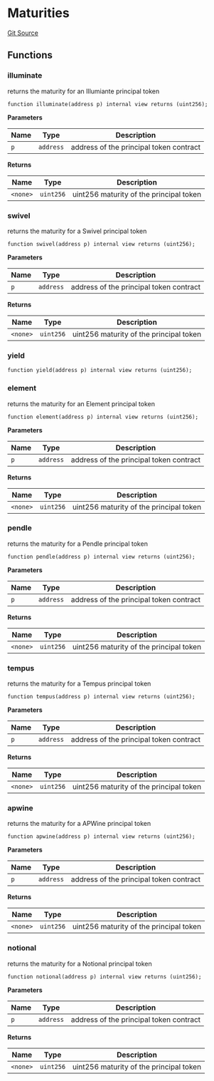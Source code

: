 # Maturities
[Git Source](https://github.com/Swivel-Finance/illuminate/blob/76b26ef748dc63cf89e3fa660df1bda262dcef15/src/lib/Maturities.sol)


## Functions
### illuminate

returns the maturity for an Illumiante principal token


```solidity
function illuminate(address p) internal view returns (uint256);
```
**Parameters**

|Name|Type|Description|
|----|----|-----------|
|`p`|`address`|address of the principal token contract|

**Returns**

|Name|Type|Description|
|----|----|-----------|
|`<none>`|`uint256`|uint256 maturity of the principal token|


### swivel

returns the maturity for a Swivel principal token


```solidity
function swivel(address p) internal view returns (uint256);
```
**Parameters**

|Name|Type|Description|
|----|----|-----------|
|`p`|`address`|address of the principal token contract|

**Returns**

|Name|Type|Description|
|----|----|-----------|
|`<none>`|`uint256`|uint256 maturity of the principal token|


### yield


```solidity
function yield(address p) internal view returns (uint256);
```

### element

returns the maturity for an Element principal token


```solidity
function element(address p) internal view returns (uint256);
```
**Parameters**

|Name|Type|Description|
|----|----|-----------|
|`p`|`address`|address of the principal token contract|

**Returns**

|Name|Type|Description|
|----|----|-----------|
|`<none>`|`uint256`|uint256 maturity of the principal token|


### pendle

returns the maturity for a Pendle principal token


```solidity
function pendle(address p) internal view returns (uint256);
```
**Parameters**

|Name|Type|Description|
|----|----|-----------|
|`p`|`address`|address of the principal token contract|

**Returns**

|Name|Type|Description|
|----|----|-----------|
|`<none>`|`uint256`|uint256 maturity of the principal token|


### tempus

returns the maturity for a Tempus principal token


```solidity
function tempus(address p) internal view returns (uint256);
```
**Parameters**

|Name|Type|Description|
|----|----|-----------|
|`p`|`address`|address of the principal token contract|

**Returns**

|Name|Type|Description|
|----|----|-----------|
|`<none>`|`uint256`|uint256 maturity of the principal token|


### apwine

returns the maturity for a APWine principal token


```solidity
function apwine(address p) internal view returns (uint256);
```
**Parameters**

|Name|Type|Description|
|----|----|-----------|
|`p`|`address`|address of the principal token contract|

**Returns**

|Name|Type|Description|
|----|----|-----------|
|`<none>`|`uint256`|uint256 maturity of the principal token|


### notional

returns the maturity for a Notional principal token


```solidity
function notional(address p) internal view returns (uint256);
```
**Parameters**

|Name|Type|Description|
|----|----|-----------|
|`p`|`address`|address of the principal token contract|

**Returns**

|Name|Type|Description|
|----|----|-----------|
|`<none>`|`uint256`|uint256 maturity of the principal token|


